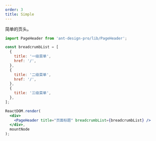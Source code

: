 ```yaml
---
order: 3
title: Simple
---
```


简单的页头。

```jsx
import PageHeader from 'ant-design-pro/lib/PageHeader';

const breadcrumbList = [
  {
    title: '一级菜单',
    href: '/',
  },
  {
    title: '二级菜单',
    href: '/',
  },
  {
    title: '三级菜单',
  },
];

ReactDOM.render(
  <div>
    <PageHeader title="页面标题" breadcrumbList={breadcrumbList} />
  </div>,
  mountNode
);
```

<style>
#scaffold-src-components-PageHeader-demo-simple .code-box-demo {
  background: #f2f4f5;
}
</style>
